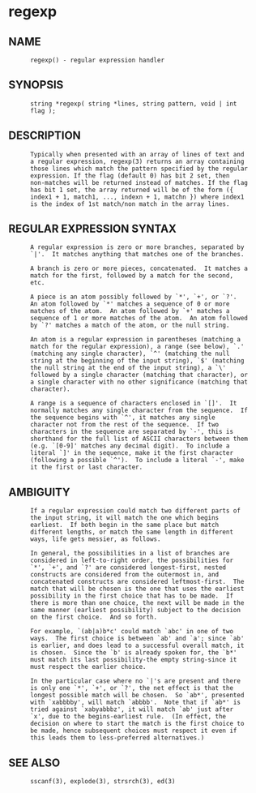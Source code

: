 # regexp
## NAME
          regexp() - regular expression handler

## SYNOPSIS
          string *regexp( string *lines, string pattern, void | int
          flag );

## DESCRIPTION
          Typically when presented with an array of lines of text and
          a regular expression, regexp(3) returns an array containing
          those lines which match the pattern specified by the regular
          expression. If the flag (default 0) has bit 2 set, then
          non-matches will be returned instead of matches. If the flag
          has bit 1 set, the array returned will be of the form ({
          index1 + 1, match1, ..., indexn + 1, matchn }) where index1
          is the index of 1st match/non match in the array lines.

## REGULAR EXPRESSION SYNTAX
          A regular expression is zero or more branches, separated by
          `|'.  It matches anything that matches one of the branches.

          A branch is zero or more pieces, concatenated.  It matches a
          match for the first, followed by a match for the second,
          etc.

          A piece is an atom possibly followed by `*', `+', or `?'.
          An atom followed by `*' matches a sequence of 0 or more
          matches of the atom.  An atom followed by `+' matches a
          sequence of 1 or more matches of the atom.  An atom followed
          by `?' matches a match of the atom, or the null string.

          An atom is a regular expression in parentheses (matching a
          match for the regular expression), a range (see below), `.'
          (matching any single character), `^' (matching the null
          string at the beginning of the input string), `$' (matching
          the null string at the end of the input string), a `\'
          followed by a single character (matching that character), or
          a single character with no other significance (matching that
          character).

          A range is a sequence of characters enclosed in `[]'.  It
          normally matches any single character from the sequence.  If
          the sequence begins with `^', it matches any single
          character not from the rest of the sequence.  If two
          characters in the sequence are separated by `-', this is
          shorthand for the full list of ASCII characters between them
          (e.g. `[0-9]' matches any decimal digit).  To include a
          literal `]' in the sequence, make it the first character
          (following a possible `^').  To include a literal `-', make
          it the first or last character.

## AMBIGUITY
          If a regular expression could match two different parts of
          the input string, it will match the one which begins
          earliest.  If both begin in the same place but match
          different lengths, or match the same length in different
          ways, life gets messier, as follows.

          In general, the possibilities in a list of branches are
          considered in left-to-right order, the possibilities for
          `*', `+', and `?' are considered longest-first, nested
          constructs are considered from the outermost in, and
          concatenated constructs are considered leftmost-first.  The
          match that will be chosen is the one that uses the earliest
          possibility in the first choice that has to be made.  If
          there is more than one choice, the next will be made in the
          same manner (earliest possibility) subject to the decision
          on the first choice.  And so forth.

          For example, `(ab|a)b*c' could match `abc' in one of two
          ways.  The first choice is between `ab' and `a'; since `ab'
          is earlier, and does lead to a successful overall match, it
          is chosen.  Since the `b' is already spoken for, the `b*'
          must match its last possibility-the empty string-since it
          must respect the earlier choice.

          In the particular case where no `|'s are present and there
          is only one `*', `+', or `?', the net effect is that the
          longest possible match will be chosen.  So `ab*', presented
          with `xabbbby', will match `abbbb'.  Note that if `ab*' is
          tried against `xabyabbbz', it will match `ab' just after
          `x', due to the begins-earliest rule.  (In effect, the
          decision on where to start the match is the first choice to
          be made, hence subsequent choices must respect it even if
          this leads them to less-preferred alternatives.)

## SEE ALSO
          sscanf(3), explode(3), strsrch(3), ed(3)
